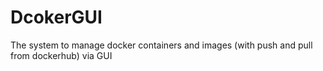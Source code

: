# DcokerGUI
The system to manage docker containers and images (with push and pull from dockerhub) via GUI
